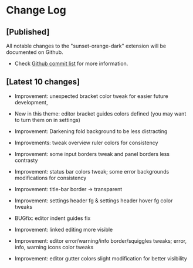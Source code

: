 # Change Log

## [Published]

All notable changes to the "sunset-orange-dark" extension will be documented on Github.

- Check [Github commit list](https://github.com/thekomer/Sunset-orange-VSCode-theme/commits/master) for more information.

## [Latest 10 changes]

- Improvement: unexpected bracket color tweak for easier future development,

- New in this theme: editor bracket guides colors defined (you may want to turn them on in settings)

- Improvement: Darkening fold background to be less distracting

- Improvements: tweak overview ruler colors for consistency

- Improvement: some input borders tweak and panel borders less contrasty

- Improvement: status bar colors tweak; some error backgrounds modifications for consistency

- Improvement: title-bar border -> transparent

- Improvement: settings header fg & settings header hover fg color tweaks

- BUGfix: editor indent guides fix

- Improvement: linked editing more visible

- Improvement: editor error/warning/info border/squiggles tweaks; error, info, warning icons color tweaks

- Improvement: editor gutter colors slight modification for better visibility
